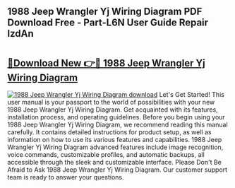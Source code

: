 ## 1988 Jeep Wrangler Yj Wiring Diagram PDF Download Free - Part-L6N User Guide Repair lzdAn

# <h2><a href="http://dfksi6v.blite.top/?on=1988+Jeep+Wrangler+Yj+Wiring+Diagram">🔗Download New 👉🔴 1988 Jeep Wrangler Yj Wiring Diagram</a></h2>

[![1988 Jeep Wrangler Yj Wiring Diagram download](https://i.imgur.com/lujVjoI.png)](http://dfksi6v.blite.top/?on=1988+Jeep+Wrangler+Yj+Wiring+Diagram)
Let's Get Started! This user manual is your passport to the world of possibilities with your new 1988 Jeep Wrangler Yj Wiring Diagram. Get acquainted with its features, installation process, and operating guidelines. Before you begin using your 1988 Jeep Wrangler Yj Wiring Diagram, we recommend reading this manual carefully. It contains detailed instructions for product setup, as well as information on how to use its various features and capabilities. 1988 Jeep Wrangler Yj Wiring Diagram advanced features include image recognition, voice commands, customizable profiles, and automatic backups, all accessible through the sleek and customizable interface. Please Don't Be Afraid to Ask 1988 Jeep Wrangler Yj Wiring Diagram. Our customer support team is ready to answer your questions.
